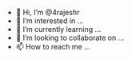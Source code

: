 - 👋 Hi, I’m @4rajeshr
- 👀 I’m interested in ...
- 🌱 I’m currently learning ...
- 💞️ I’m looking to collaborate on ...
- 📫 How to reach me ...

<!---
4rajeshr/4rajeshr is a ✨ special ✨ repository because its `README.md` (this file) appears on your GitHub profile.
You can click the Preview link to take a look at your changes.
--->
